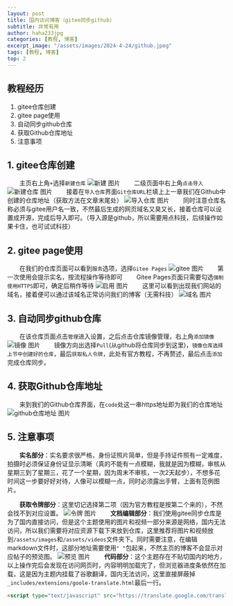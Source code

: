 ```yaml
---
layout: post
title: 国内访问博客（gitee同步github）
subtitle: 非常有用
author: haha233jpg
categories: [教程, 博客]
excerpt_image: "/assets/images/2024-4-24/github.jpeg"
tags: [教程, 博客]
top: 2
---
```


## 教程经历
 1. gitee仓库创建
 2. gitee page使用
 3. 自动同步github仓库
 4. 获取Github仓库地址
 5. 注意事项

## 1. gitee仓库创建
&emsp;&emsp;主页右上角`+`选择`新建仓库`
![新建 图片](/assets/images/2024-4-24/新建.png)
&emsp;&emsp;二级页面中右上角`点击导入`
![新建仓库 图片](/assets/images/2024-4-24/新建仓库.png)
&emsp;&emsp;接着在`导入仓库`界面`Git仓库URL`栏填上上一章我们在Github中创建的仓库地址（获取方法在文章末尾处）
![导入仓库 图片](/assets/images/2024-4-24/导入仓库.png)
&emsp;&emsp;同时注意仓库名称必须与gitee用户名一致，不然最后生成的网页域名又臭又长，接着仓库可以设置成开源，完成后导入即可。（导入源是github，所以需要用点科技，后续操作如果卡住，也可试试科技）

## 2. gitee page使用
&emsp;&emsp;在我们的仓库页面可以看到`服务`选项，选择`Gitee Pages`
![gitee 图片](/assets/images/2024-4-24/giteepage.png)
&emsp;&emsp;第一次使用会提示实名，按流程操作等待即可
&emsp;&emsp;Gitee Pages页面只需要勾选`强制使用HTTPS`即可，确定后稍作等待
![启用 图片](/assets/images/2024-4-24/启用page.png)
&emsp;&emsp;这里可以看到出现我们网站的域名，接着便可以通过该域名正常访问我们的博客（无需科技）
![域名 图片](/assets/images/2024-4-24/出现域名.png)

## 3. 自动同步github仓库
&emsp;&emsp;在该仓库页面点击`管理`进入设置，之后点击仓库镜像管理，右上角`添加镜像`
![镜像 图片](/assets/images/2024-4-24/镜像.png)
&emsp;&emsp;镜像方向出选择`Pull`(从github将仓库同步到这里)，`镜像仓库选择上节中创建好的仓库`，最后`获取私人令牌`，此处有官方教程，不再赘述，最后点击`添加`完成仓库同步。

## 4. 获取Github仓库地址
&emsp;&emsp;来到我们的Github仓库界面，在`code`处这一串https地址即为我们的仓库地址
![github仓库地址 图片](/assets/images/2024-4-24/github仓库地址.png)

## 5. 注意事项
&emsp;&emsp;**实名部分**：实名要求很严格，身份证照片简单，但是手持证件照有一定难度，拍摄时必须保证身份证显示清晰（真的不能有一点模糊，我就是因为模糊，审核从星期三到了星期三，花了一个星期，因为周末不审核，一次2天起步），不想多花时间这一步要好好对待，人像可以模糊一点，同时必须露出手臂，上面有范例图片。

&emsp;&emsp;**获取令牌部分**：这里切记选择第二项（因为官方教程是按第二个来的），不然会找不到对应设置。
![令牌 图片](/assets/images/2024-4-24/令牌.png)
&emsp;&emsp;**文档编辑部分**：我们使用gitee同步仓库是为了国内直接访问，但是这个主题使用的图片和视频一部分来源是网络，国内无法访问，所以我们需要将对应资源下载下来放到仓库，这里推荐将图片和视频放到`/assets/images`和`/assets/videos`文件夹下。同时需要注意，在编辑markdown文件时，这部分地址需要使用`" "`包起来，不然主页的博客不会显示对应帖子的预览图。
![预览 图片](/assets/images/2024-4-24/预览图.png)
&emsp;&emsp;**代码部分**：这个主题存在不贴切国内的地方，以上操作完后会发现在访问网页时，内容明明加载完了，但浏览器进度条依然在加载，这是因为主题内挂载了谷歌翻译，国内无法访问，这里直接屏蔽掉`_includes/extensions/goole-translate.html`最后一行。
~~~html
<script type="text/javascript" src="https://translate.google.com/translate_a/element.js?cb=googleTranslateElementInit" async></script>
~~~
